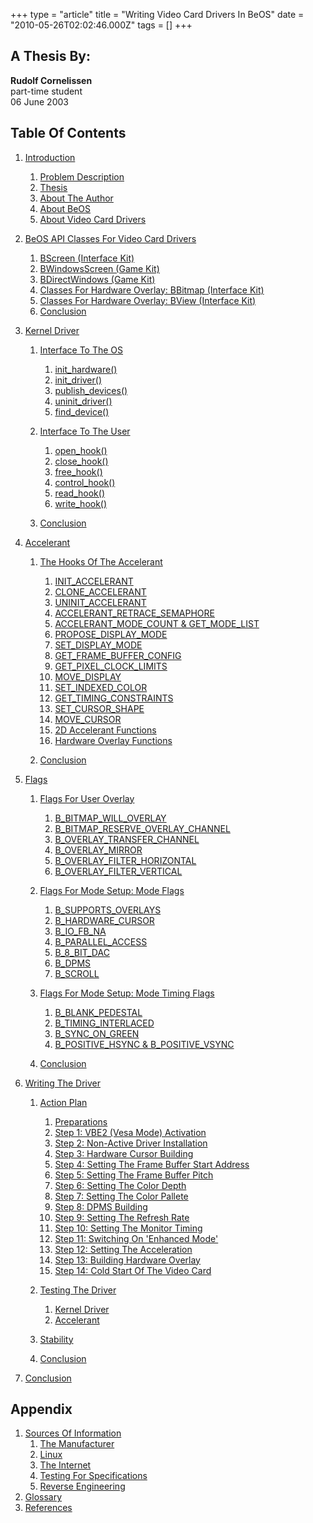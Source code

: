 +++
type = "article"
title = "Writing Video Card Drivers In BeOS"
date = "2010-05-26T02:02:46.000Z"
tags = []
+++

A Thesis By:
------------

**Rudolf Cornelissen**  
part-time student  
06 June 2003  

Table Of Contents
-----------------

1.  [Introduction](/legacy-docs/writing-video-card-drivers/01-introduction)
    1.  [Problem Description](/legacy-docs/writing-video-card-drivers/01-introduction#1.1)
    2.  [Thesis](/legacy-docs/writing-video-card-drivers/01-introduction#1.2)
    3.  [About The Author](/legacy-docs/writing-video-card-drivers/01-introduction#1.3)
    4.  [About BeOS](/legacy-docs/writing-video-card-drivers/01-introduction#1.4)
    5.  [About Video Card Drivers](/legacy-docs/writing-video-card-drivers/01-introduction#1.5)
  
2.  [BeOS API Classes For Video Card Drivers](/legacy-docs/writing-video-card-drivers/02-beos-api)
    1.  [BScreen (Interface Kit)](/legacy-docs/writing-video-card-drivers/02-beos-api#2.1)
    2.  [BWindowsScreen (Game Kit)](/legacy-docs/writing-video-card-drivers/02-beos-api#2.2)
    3.  [BDirectWindows (Game Kit)](/legacy-docs/writing-video-card-drivers/02-beos-api#2.3)
    4.  [Classes For Hardware Overlay: BBitmap (Interface Kit)](/legacy-docs/writing-video-card-drivers/02-beos-api#2.4)
    5.  [Classes For Hardware Overlay: BView (Interface Kit)](/legacy-docs/writing-video-card-drivers/02-beos-api#2.5)
    6.  [Conclusion](/legacy-docs/writing-video-card-drivers/02-beos-api#2.6)
  
3.  [Kernel Driver](/legacy-docs/writing-video-card-drivers/03-kernel-driver)
    1.  [Interface To The OS](/legacy-docs/writing-video-card-drivers/03-kernel-driver#3.1)
        1.  [init\_hardware()](/legacy-docs/writing-video-card-drivers/03-kernel-driver#3.1.1)
        2.  [init\_driver()](/legacy-docs/writing-video-card-drivers/03-kernel-driver#3.1.2)
        3.  [publish\_devices()](/legacy-docs/writing-video-card-drivers/03-kernel-driver#3.1.3)
        4.  [uninit\_driver()](/legacy-docs/writing-video-card-drivers/03-kernel-driver#3.1.4)
        5.  [find\_device()](/legacy-docs/writing-video-card-drivers/03-kernel-driver#3.1.5)
      
    2.  [Interface To The User](/legacy-docs/writing-video-card-drivers/03-kernel-driver#3.2)
        1.  [open\_hook()](/legacy-docs/writing-video-card-drivers/03-kernel-driver#3.2.1)
        2.  [close\_hook()](/legacy-docs/writing-video-card-drivers/03-kernel-driver#3.2.2)
        3.  [free\_hook()](/legacy-docs/writing-video-card-drivers/03-kernel-driver#3.2.3)
        4.  [control\_hook()](/legacy-docs/writing-video-card-drivers/03-kernel-driver#3.2.4)
        5.  [read\_hook()](/legacy-docs/writing-video-card-drivers/03-kernel-driver#3.2.5)
        6.  [write\_hook()](/legacy-docs/writing-video-card-drivers/03-kernel-driver#3.2.6)
      
    3.  [Conclusion](/legacy-docs/writing-video-card-drivers/03-kernel-driver#3.3)
  
4.  [Accelerant](/legacy-docs/writing-video-card-drivers/04-accelerant)
    1.  [The Hooks Of The Accelerant](/legacy-docs/writing-video-card-drivers/04-accelerant#4.1)
        1.  [INIT\_ACCELERANT](/legacy-docs/writing-video-card-drivers/04-accelerant#4.1.1)
        2.  [CLONE\_ACCELERANT](/legacy-docs/writing-video-card-drivers/04-accelerant#4.1.2)
        3.  [UNINIT\_ACCELERANT](/legacy-docs/writing-video-card-drivers/04-accelerant#4.1.3)
        4.  [ACCELERANT\_RETRACE\_SEMAPHORE](/legacy-docs/writing-video-card-drivers/04-accelerant#4.1.4)
        5.  [ACCELERANT\_MODE\_COUNT & GET\_MODE\_LIST](/legacy-docs/writing-video-card-drivers/04-accelerant#4.1.5)
        6.  [PROPOSE\_DISPLAY\_MODE](/legacy-docs/writing-video-card-drivers/04-accelerant#4.1.6)
        7.  [SET\_DISPLAY\_MODE](/legacy-docs/writing-video-card-drivers/04-accelerant#4.1.7)
        8.  [GET\_FRAME\_BUFFER\_CONFIG](/legacy-docs/writing-video-card-drivers/04-accelerant#4.1.8)
        9.  [GET\_PIXEL\_CLOCK\_LIMITS](/legacy-docs/writing-video-card-drivers/04-accelerant#4.1.9)
        10.  [MOVE\_DISPLAY](/legacy-docs/writing-video-card-drivers/04-accelerant#4.1.10)
        11.  [SET\_INDEXED\_COLOR](/legacy-docs/writing-video-card-drivers/04-accelerant#4.1.11)
        12.  [GET\_TIMING\_CONSTRAINTS](/legacy-docs/writing-video-card-drivers/04-accelerant#4.1.12)
        13.  [SET\_CURSOR\_SHAPE](/legacy-docs/writing-video-card-drivers/04-accelerant#4.1.13)
        14.  [MOVE\_CURSOR](/legacy-docs/writing-video-card-drivers/04-accelerant#4.1.14)
        15.  [2D Accelerant Functions](/legacy-docs/writing-video-card-drivers/04-accelerant#4.1.15)
        16.  [Hardware Overlay Functions](/legacy-docs/writing-video-card-drivers/04-accelerant#4.1.16)
      
    2.  [Conclusion](/legacy-docs/writing-video-card-drivers/04-accelerant#4.2)
  
5.  [Flags](/legacy-docs/writing-video-card-drivers/05-flags)
    1.  [Flags For User Overlay](/legacy-docs/writing-video-card-drivers/05-flags#5.1)
        1.  [B\_BITMAP\_WILL\_OVERLAY](/legacy-docs/writing-video-card-drivers/05-flags#5.1.1)
        2.  [B\_BITMAP\_RESERVE\_OVERLAY\_CHANNEL](/legacy-docs/writing-video-card-drivers/05-flags#5.1.2)
        3.  [B\_OVERLAY\_TRANSFER\_CHANNEL](/legacy-docs/writing-video-card-drivers/05-flags#5.1.3)
        4.  [B\_OVERLAY\_MIRROR](/legacy-docs/writing-video-card-drivers/05-flags#5.1.4)
        5.  [B\_OVERLAY\_FILTER\_HORIZONTAL](/legacy-docs/writing-video-card-drivers/05-flags#5.1.5)
        6.  [B\_OVERLAY\_FILTER\_VERTICAL](/legacy-docs/writing-video-card-drivers/05-flags#5.1.6)
      
    2.  [Flags For Mode Setup: Mode Flags](/legacy-docs/writing-video-card-drivers/05-flags#5.2)
        1.  [B\_SUPPORTS\_OVERLAYS](/legacy-docs/writing-video-card-drivers/05-flags#5.2.1)
        2.  [B\_HARDWARE\_CURSOR](/legacy-docs/writing-video-card-drivers/05-flags#5.2.2)
        3.  [B\_IO\_FB\_NA](/legacy-docs/writing-video-card-drivers/05-flags#5.2.3)
        4.  [B\_PARALLEL\_ACCESS](/legacy-docs/writing-video-card-drivers/05-flags#5.2.4)
        5.  [B\_8\_BIT\_DAC](/legacy-docs/writing-video-card-drivers/05-flags#5.2.5)
        6.  [B\_DPMS](/legacy-docs/writing-video-card-drivers/05-flags#5.2.6)
        7.  [B\_SCROLL](/legacy-docs/writing-video-card-drivers/05-flags#5.2.7)
      
    3.  [Flags For Mode Setup: Mode Timing Flags](/legacy-docs/writing-video-card-drivers/05-flags#5.3)
        1.  [B\_BLANK\_PEDESTAL](/legacy-docs/writing-video-card-drivers/05-flags#5.3.1)
        2.  [B\_TIMING\_INTERLACED](/legacy-docs/writing-video-card-drivers/05-flags#5.3.2)
        3.  [B\_SYNC\_ON\_GREEN](/legacy-docs/writing-video-card-drivers/05-flags#5.3.3)
        4.  [B\_POSITIVE\_HSYNC & B\_POSITIVE\_VSYNC](/legacy-docs/writing-video-card-drivers/05-flags#5.3.4)
      
    4.  [Conclusion](/legacy-docs/writing-video-card-drivers/05-flags#5.4)
  
6.  [Writing The Driver](/legacy-docs/writing-video-card-drivers/06-writing-the-driver)
    1.  [Action Plan](/legacy-docs/writing-video-card-drivers/06-writing-the-driver#6.1)
        1.  [Preparations](/legacy-docs/writing-video-card-drivers/06-writing-the-driver#6.1.1)
        2.  [Step 1: VBE2 (Vesa Mode) Activation](/legacy-docs/writing-video-card-drivers/06-writing-the-driver#6.1.2)
        3.  [Step 2: Non-Active Driver Installation](/legacy-docs/writing-video-card-drivers/06-writing-the-driver#6.1.3)
        4.  [Step 3: Hardware Cursor Building](/legacy-docs/writing-video-card-drivers/06-writing-the-driver#6.1.4)
        5.  [Step 4: Setting The Frame Buffer Start Address](/legacy-docs/writing-video-card-drivers/06-writing-the-driver#6.1.5)
        6.  [Step 5: Setting The Frame Buffer Pitch](/legacy-docs/writing-video-card-drivers/06-writing-the-driver#6.1.6)
        7.  [Step 6: Setting The Color Depth](/legacy-docs/writing-video-card-drivers/06-writing-the-driver#6.1.7)
        8.  [Step 7: Setting The Color Pallete](/legacy-docs/writing-video-card-drivers/06-writing-the-driver#6.1.8)
        9.  [Step 8: DPMS Building](/legacy-docs/writing-video-card-drivers/06-writing-the-driver#6.1.9)
        10.  [Step 9: Setting The Refresh Rate](/legacy-docs/writing-video-card-drivers/06-writing-the-driver#6.1.10)
        11.  [Step 10: Setting The Monitor Timing](/legacy-docs/writing-video-card-drivers/06-writing-the-driver#6.1.11)
        12.  [Step 11: Switching On 'Enhanced Mode'](/legacy-docs/writing-video-card-drivers/06-writing-the-driver#6.1.12)
        13.  [Step 12: Setting The Acceleration](/legacy-docs/writing-video-card-drivers/06-writing-the-driver#6.1.13)
        14.  [Step 13: Building Hardware Overlay](/legacy-docs/writing-video-card-drivers/06-writing-the-driver#6.1.14)
        15.  [Step 14: Cold Start Of The Video Card](/legacy-docs/writing-video-card-drivers/06-writing-the-driver#6.1.15)
      
    2.  [Testing The Driver](/legacy-docs/writing-video-card-drivers/06-writing-the-driver#6.2)
        1.  [Kernel Driver](/legacy-docs/writing-video-card-drivers/06-writing-the-driver#6.2.1)
        2.  [Accelerant](/legacy-docs/writing-video-card-drivers/06-writing-the-driver#6.2.2)
      
    3.  [Stability](/legacy-docs/writing-video-card-drivers/06-writing-the-driver#6.3)
    4.  [Conclusion](/legacy-docs/writing-video-card-drivers/06-writing-the-driver#6.4)
  
7.  [Conclusion](/legacy-docs/writing-video-card-drivers/07-conclusion)

Appendix
--------

1.  [Sources Of Information](/legacy-docs/writing-video-card-drivers/appendix-a-sources-of-information)
    1.  [The Manufacturer](/legacy-docs/writing-video-card-drivers/appendix-a-sources-of-information#a.1)
    2.  [Linux](/legacy-docs/writing-video-card-drivers/appendix-a-sources-of-information#a.2)
    3.  [The Internet](/legacy-docs/writing-video-card-drivers/appendix-a-sources-of-information#a.3)
    4.  [Testing For Specifications](/legacy-docs/writing-video-card-drivers/appendix-a-sources-of-information#a.4)
    5.  [Reverse Engineering](/legacy-docs/writing-video-card-drivers/appendix-a-sources-of-information#a.5)
2.  [Glossary](/legacy-docs/writing-video-card-drivers/appendix-b-glossary)
3.  [References](/legacy-docs/writing-video-card-drivers/appendix-c-references)
